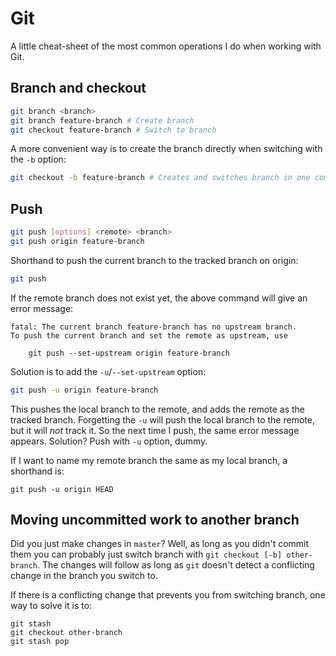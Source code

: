 # Git

A little cheat-sheet of the most common operations I do when working with Git.

## Branch and checkout

```bash
git branch <branch>
git branch feature-branch # Create branch
git checkout feature-branch # Switch to branch
```

A more convenient way is to create the branch directly when switching with the `-b` option:

```bash
git checkout -b feature-branch # Creates and switches branch in one command
```

## Push

```bash
git push [options] <remote> <branch>
git push origin feature-branch
```

Shorthand to push the current branch to the tracked branch on origin:

```bash
git push
```

If the remote branch does not exist yet, the above command will give an error message:

```text
fatal: The current branch feature-branch has no upstream branch.
To push the current branch and set the remote as upstream, use

    git push --set-upstream origin feature-branch
```

Solution is to add the `-u`/`--set-upstream` option:

```bash
git push -u origin feature-branch
```

This pushes the local branch to the remote, and adds the remote as the tracked branch. Forgetting the `-u` will push the local branch to the remote, but it will _not_ track it. So the next time I push, the same error message appears. Solution? Push with `-u` option, dummy.

If I want to name my remote branch the same as my local branch, a shorthand is:

```shell
git push -u origin HEAD
```

## Moving uncommitted work to another branch

Did you just make changes in `master`? Well, as long as you didn't commit them you can probably just switch branch with `git checkout [-b] other-branch`. The changes will follow as long as `git` doesn't detect a conflicting change in the branch you switch to.

If there is a conflicting change that prevents you from switching branch, one way to solve it is to:

```shell
git stash
git checkout other-branch
git stash pop
```

